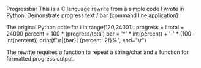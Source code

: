 Progressbar
This is a C language rewrite from a simple code I wrote in Python. Demonstrate progress text / bar (command line application)

The original Python code
for i in range(120,24001): progress = i total = 24000 percent = 100 * (progress/total) bar = '*' * int(percent) + '-' * (100 - int(percent)) print(f"\r|{bar}| {percent:.2f}%", end="\r")

The rewrite requires a function to repeat a string/char and a function for formatted progress output.
